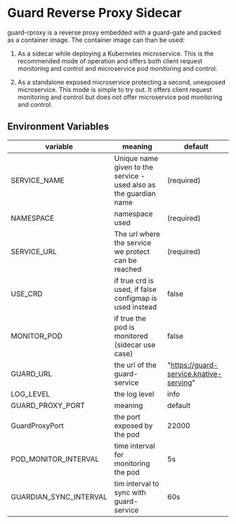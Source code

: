 # Guard Reverse Proxy Sidecar

guard-rproxy is a reverse proxy embedded with a guard-gate and packed as a container image. The container image can than be used:

1. As a sidecar while deploying a Kubernetes microservice. This is the recommended mode of operation and offers both client request monitoring and control and microservice pod monitoring and control.

1. As a standalone exposed microservice protecting a second, unexposed microservice. This mode is simple to try out. It offers client request monitoring and control but does not offer microservice pod monitoring and control.

## Environment Variables

| variable | meaning | default |
| -------- | ------- | --------|
| SERVICE_NAME | Unique name given to the service  - used also as the guardian name | (required) |
| NAMESPACE | namespace used | (required)  |
| SERVICE_URL | The url where the service we protect can be reached | (required) |
| USE_CRD | if true crd is used, if false configmap is used instead | false |
| MONITOR_POD | if true the pod is monitored (sidecar use case) | false |
| GUARD_URL | the url of the guard-service | "https://guard-service.knative-serving" |
| LOG_LEVEL | the log level | info |
| GUARD_PROXY_PORT | meaning | default |
| GuardProxyPort | the port exposed by the pod | 22000 |
| POD_MONITOR_INTERVAL | time interval for monitoring the pod | 5s |
| GUARDIAN_SYNC_INTERVAL | tim interval to sync with guard-service | 60s |
